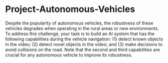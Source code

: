 # Project-Autonomous-Vehicles

Despite the popularity of autonomous vehicles, the robustness of these vehicles degrades when operating in the rural areas or new environments. To address this challenge, your task is to build an AI system that has the following capabilities during the vehicle navigation: (1) detect known objects in the video; (2) detect novel objects in the video; and (3) make decisions to avoid collisions on the road. Note that the second and third capabilities are crucial for any autonomous vehicle to improve its robustness.
